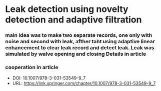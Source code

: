 # Leak detection using novelty detection and adaptive filtration

### main idea was to make two separate records, one only with noise and second with leak, afther taht using adaptive linear enhancement to clear leak record and detect leak. Leak was simulated by walve opening and closing Details in article

### cooperation in article
- DOI: 10.1007/978-3-031-53549-9_7
- URL: https://link.springer.com/chapter/10.1007/978-3-031-53549-9_7
